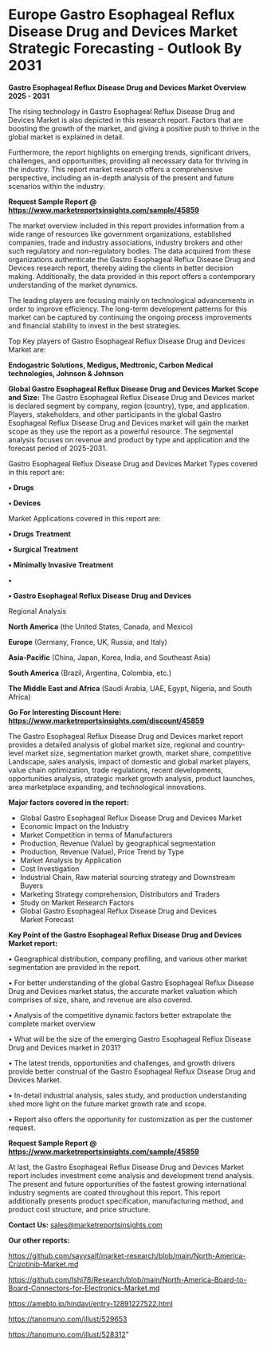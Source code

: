 # Europe Gastro Esophageal Reflux Disease Drug and Devices Market Strategic Forecasting - Outlook By 2031

<Strong> Gastro Esophageal Reflux Disease Drug and Devices Market Overview 2025 - 2031</strong>

The rising technology in Gastro Esophageal Reflux Disease Drug and Devices Market is also depicted in this research report. Factors that are boosting the growth of the market, and giving a positive push to thrive in the global market is explained in detail.

Furthermore, the report highlights on emerging trends, significant drivers, challenges, and opportunities, providing all necessary data for thriving in the industry. This report market research offers a comprehensive perspective, including an in-depth analysis of the present and future scenarios within the industry.

<strong>Request Sample Report @ <a href=https://www.marketreportsinsights.com/sample/45859>https://www.marketreportsinsights.com/sample/45859</a></strong>

The market overview included in this report provides information from a wide range of resources like government organizations, established companies, trade and industry associations, industry brokers and other such regulatory and non-regulatory bodies. The data acquired from these organizations authenticate the Gastro Esophageal Reflux Disease Drug and Devices research report, thereby aiding the clients in better decision making. Additionally, the data provided in this report offers a contemporary understanding of the market dynamics.

The leading players are focusing mainly on technological advancements in order to improve efficiency. The long-term development patterns for this market can be captured by continuing the ongoing process improvements and financial stability to invest in the best strategies.

Top Key players of Gastro Esophageal Reflux Disease Drug and Devices Market are:

<strong>Endogastric Solutions, Medigus, Medtronic, Carbon Medical technologies, Johnson & Johnson</strong>

<strong><b>Global Gastro Esophageal Reflux Disease Drug and Devices Market Scope and Size:</b></strong>
The Gastro Esophageal Reflux Disease Drug and Devices market is declared segment by company, region (country), type, and application. Players, stakeholders, and other participants in the global Gastro Esophageal Reflux Disease Drug and Devices market will gain the market scope as they use the report as a powerful resource. The segmental analysis focuses on revenue and product by type and application and the forecast period of 2025-2031.

Gastro Esophageal Reflux Disease Drug and Devices Market Types covered in this report are:

<strong>•  Drugs

•  Devices</strong>

Market Applications covered in this report are:

<strong>•  Drugs Treatment

•  Surgical Treatment

•  Minimally Invasive Treatment

•  

•  Gastro Esophageal Reflux Disease Drug and Devices</strong> 

Regional Analysis

<strong>North America</strong> (the United States, Canada, and Mexico)

<strong>Europe</strong> (Germany, France, UK, Russia, and Italy)

<strong>Asia-Pacific</strong> (China, Japan, Korea, India, and Southeast Asia)

<strong>South America</strong> (Brazil, Argentina, Colombia, etc.)

<strong>The Middle East and Africa</strong> (Saudi Arabia, UAE, Egypt, Nigeria, and South Africa)

<strong>Go For Interesting Discount Here: <a href=https://www.marketreportsinsights.com/discount/45859>https://www.marketreportsinsights.com/discount/45859</a></strong>

The Gastro Esophageal Reflux Disease Drug and Devices market report provides a detailed analysis of global market size, regional and country-level market size, segmentation market growth, market share, competitive Landscape, sales analysis, impact of domestic and global market players, value chain optimization, trade regulations, recent developments, opportunities analysis, strategic market growth analysis, product launches, area marketplace expanding, and technological innovations.

<strong><b>Major factors covered in the report:</b></strong>
<ul>
  <li>Global Gastro Esophageal Reflux Disease Drug and Devices Market </li>
  <li>Economic Impact on the Industry</li>
  <li>Market Competition in terms of Manufacturers</li>
  <li>Production, Revenue (Value) by geographical segmentation</li>
  <li>Production, Revenue (Value), Price Trend by Type</li>
  <li>Market Analysis by Application</li>
  <li>Cost Investigation</li>
  <li>Industrial Chain, Raw material sourcing strategy and Downstream Buyers</li>
  <li>Marketing Strategy comprehension, Distributors and Traders</li>
  <li>Study on Market Research Factors</li>
  <li>Global Gastro Esophageal Reflux Disease Drug and Devices Market Forecast</li>
</ul>

<strong><b>Key Point of the Gastro Esophageal Reflux Disease Drug and Devices Market report:</b></strong>

• Geographical distribution, company profiling, and various other market segmentation are provided in the report.

• For better understanding of the global Gastro Esophageal Reflux Disease Drug and Devices market status, the accurate market valuation which comprises of size, share, and revenue are also covered.

• Analysis of the competitive dynamic factors better extrapolate the complete market overview

• What will be the size of the emerging Gastro Esophageal Reflux Disease Drug and Devices market in 2031?

• The latest trends, opportunities and challenges, and growth drivers provide better construal of the Gastro Esophageal Reflux Disease Drug and Devices Market.

• In-detail industrial analysis, sales study, and production understanding shed more light on the future market growth rate and scope.

• Report also offers the opportunity for customization as per the customer request.

<strong>Request Sample Report @ <a href=https://www.marketreportsinsights.com/sample/45859>https://www.marketreportsinsights.com/sample/45859</a></strong>

At last, the Gastro Esophageal Reflux Disease Drug and Devices Market report includes investment come analysis and development trend analysis. The present and future opportunities of the fastest growing international industry segments are coated throughout this report. This report additionally presents product specification, manufacturing method, and product cost structure, and price structure.

<strong>Contact Us:</strong>
sales@marketreportsinsights.com

<strong>Our other reports:</strong>

<a href=https://github.com/sayysaif/market-research/blob/main/North-America-Crizotinib-Market.md>https://github.com/sayysaif/market-research/blob/main/North-America-Crizotinib-Market.md</a>

<a href=https://github.com/Ishi78/Research/blob/main/North-America-Board-to-Board-Connectors-for-Electronics-Market.md>https://github.com/Ishi78/Research/blob/main/North-America-Board-to-Board-Connectors-for-Electronics-Market.md</a>

<a href=https://ameblo.jp/hindavi/entry-12891227522.html>https://ameblo.jp/hindavi/entry-12891227522.html</a>

<a href=https://tanomuno.com/illust/529653>https://tanomuno.com/illust/529653</a>

<a href=https://tanomuno.com/illust/528312>https://tanomuno.com/illust/528312</a>"
